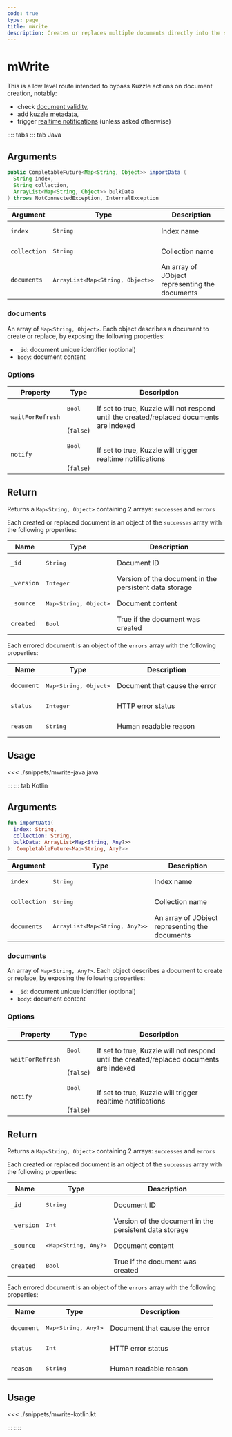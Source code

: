 ```yaml
---
code: true
type: page
title: mWrite
description: Creates or replaces multiple documents directly into the storage engine.
---
```


# mWrite

This is a low level route intended to bypass Kuzzle actions on document creation, notably:
  - check [document validity](/core/2/guides/advanced/data-validation),
  - add [kuzzle metadata](/core/2/guides/main-concepts/data-storage#kuzzle-metadata),
  - trigger [realtime notifications](/core/2/guides/main-concepts/realtime-engine) (unless asked otherwise)

:::: tabs
::: tab Java

## Arguments

```java
public CompletableFuture<Map<String, Object>> importData (
  String index,
  String collection,
  ArrayList<Map<String, Object>> bulkData
) throws NotConnectedException, InternalException
```

| Argument     | Type              | Description                                                                                                                      |
|--------------|-------------------|----------------------------------------------------------------------------------------------------------------------------------|
| `index`      | <pre>String</pre> | Index name                                                                                                                       |
| `collection` | <pre>String</pre> | Collection name                                                                                                                  |
| `documents`  | <pre>ArrayList<Map<String, Object>></pre> | An array of JObject representing the documents|

### documents

An array of `Map<String, Object>`. Each object describes a document to create or replace, by exposing the following properties:
  - `_id`: document unique identifier (optional)
  - `body`: document content

### Options

| Property         | Type                         | Description                                                                              |
|------------------|------------------------------|------------------------------------------------------------------------------------------|
| `waitForRefresh` | <pre>Bool</pre><br>(`false`) | If set to true, Kuzzle will not respond until the created/replaced documents are indexed |
| `notify`         | <pre>Bool</pre><br>(`false`) | If set to true, Kuzzle will trigger realtime notifications                               |

## Return

Returns a `Map<String, Object>` containing 2 arrays: `successes` and `errors`

Each created or replaced document is an object of the `successes` array with the following properties:

| Name      | Type              | Description                                            |
| --------- | ----------------- | ------------------------------------------------------ |
| `_id`      | <pre>String</pre> | Document ID                     |
| `_version` | <pre>Integer</pre> | Version of the document in the persistent data storage |
| `_source`  | <pre>Map<String, Object></pre> | Document content                                       |
| `created`  | <pre>Bool</pre> | True if the document was created |

Each errored document is an object of the `errors` array with the following properties:

| Name      | Type              | Description                                            |
| --------- | ----------------- | ------------------------------------------------------ |
| `document`  | <pre>Map<String, Object></pre> | Document that cause the error                                       |
| `status` | <pre>Integer</pre> | HTTP error status |
| `reason`  | <pre>String</pre> | Human readable reason |

## Usage

<<< ./snippets/mwrite-java.java

:::
::: tab Kotlin

## Arguments

```kotlin
fun importData(
  index: String,
  collection: String,
  bulkData: ArrayList<Map<String, Any?>>
): CompletableFuture<Map<String, Any?>>
```

| Argument     | Type              | Description                                                                                                                      |
|--------------|-------------------|----------------------------------------------------------------------------------------------------------------------------------|
| `index`      | <pre>String</pre> | Index name                                                                                                                       |
| `collection` | <pre>String</pre> | Collection name                                                                                                                  |
| `documents`  | <pre>ArrayList<Map<String, Any?>></pre> | An array of JObject representing the documents|

### documents

An array of `Map<String, Any?>`. Each object describes a document to create or replace, by exposing the following properties:
  - `_id`: document unique identifier (optional)
  - `body`: document content

### Options

| Property         | Type                         | Description                                                                              |
|------------------|------------------------------|------------------------------------------------------------------------------------------|
| `waitForRefresh` | <pre>Bool</pre><br>(`false`) | If set to true, Kuzzle will not respond until the created/replaced documents are indexed |
| `notify`         | <pre>Bool</pre><br>(`false`) | If set to true, Kuzzle will trigger realtime notifications                               |

## Return

Returns a `Map<String, Object>` containing 2 arrays: `successes` and `errors`

Each created or replaced document is an object of the `successes` array with the following properties:

| Name      | Type              | Description                                            |
| --------- | ----------------- | ------------------------------------------------------ |
| `_id`      | <pre>String</pre> | Document ID                     |
| `_version` | <pre>Int</pre> | Version of the document in the persistent data storage |
| `_source`  | <pre><Map<String, Any?></pre> | Document content                                       |
| `created`  | <pre>Bool</pre> | True if the document was created |

Each errored document is an object of the `errors` array with the following properties:

| Name      | Type              | Description                                            |
| --------- | ----------------- | ------------------------------------------------------ |
| `document`  | <pre>Map<String, Any?></pre> | Document that cause the error                                       |
| `status` | <pre>Int</pre> | HTTP error status |
| `reason`  | <pre>String</pre> | Human readable reason |

## Usage

<<< ./snippets/mwrite-kotlin.kt

:::
::::
